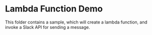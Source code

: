 # Lambda Function Demo

This folder contains a sample, which will create a lambda function, and invoke a Slack API for sending a message.


